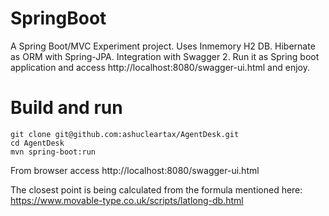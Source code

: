 # SpringBoot

A Spring Boot/MVC Experiment project. Uses Inmemory H2 DB. Hibernate as ORM with Spring-JPA. Integration with Swagger 2.
Run it as Spring boot application and access http://localhost:8080/swagger-ui.html and enjoy.

# Build and run
```
git clone git@github.com:ashucleartax/AgentDesk.git
cd AgentDesk
mvn spring-boot:run
```

From browser access 
http://localhost:8080/swagger-ui.html

The closest point is being calculated from the formula mentioned here:
https://www.movable-type.co.uk/scripts/latlong-db.html

